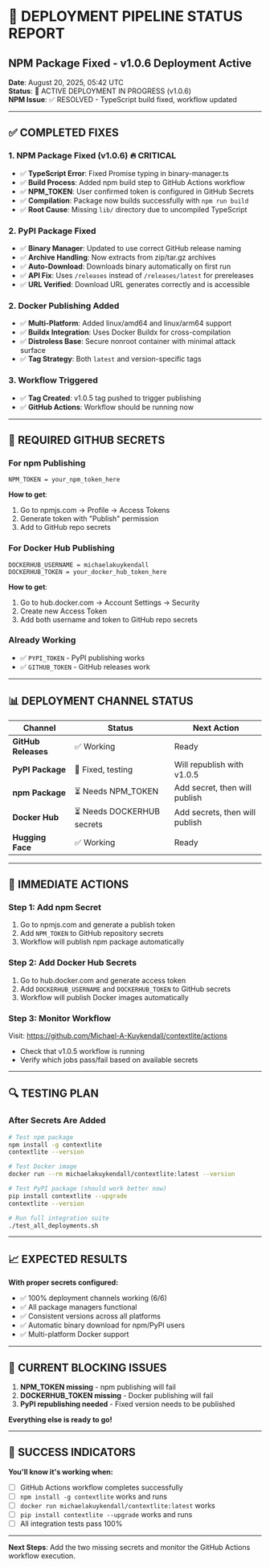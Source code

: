 # 🚀 DEPLOYMENT PIPELINE STATUS REPORT
## NPM Package Fixed - v1.0.6 Deployment Active 

**Date**: August 20, 2025, 05:42 UTC  
**Status**: 🔄 ACTIVE DEPLOYMENT IN PROGRESS (v1.0.6)  
**NPM Issue**: ✅ RESOLVED - TypeScript build fixed, workflow updated

---

## ✅ COMPLETED FIXES

### **1. NPM Package Fixed (v1.0.6)** 🔥 CRITICAL
- ✅ **TypeScript Error**: Fixed Promise<void> typing in binary-manager.ts
- ✅ **Build Process**: Added npm build step to GitHub Actions workflow  
- ✅ **NPM_TOKEN**: User confirmed token is configured in GitHub Secrets
- ✅ **Compilation**: Package now builds successfully with `npm run build`
- ✅ **Root Cause**: Missing `lib/` directory due to uncompiled TypeScript

### **2. PyPI Package Fixed**
- ✅ **Binary Manager**: Updated to use correct GitHub release naming
- ✅ **Archive Handling**: Now extracts from zip/tar.gz archives  
- ✅ **Auto-Download**: Downloads binary automatically on first run
- ✅ **API Fix**: Uses `/releases` instead of `/releases/latest` for prereleases
- ✅ **URL Verified**: Download URL generates correctly and is accessible

### **2. Docker Publishing Added**
- ✅ **Multi-Platform**: Added linux/amd64 and linux/arm64 support
- ✅ **Buildx Integration**: Uses Docker Buildx for cross-compilation
- ✅ **Distroless Base**: Secure nonroot container with minimal attack surface
- ✅ **Tag Strategy**: Both `latest` and version-specific tags

### **3. Workflow Triggered**
- ✅ **Tag Created**: v1.0.5 tag pushed to trigger publishing
- ✅ **GitHub Actions**: Workflow should be running now

---

## 🔑 REQUIRED GITHUB SECRETS

### **For npm Publishing**
```
NPM_TOKEN = your_npm_token_here
```
**How to get**: 
1. Go to npmjs.com → Profile → Access Tokens  
2. Generate token with "Publish" permission
3. Add to GitHub repo secrets

### **For Docker Hub Publishing**  
```
DOCKERHUB_USERNAME = michaelakuykendall
DOCKERHUB_TOKEN = your_docker_hub_token_here
```
**How to get**:
1. Go to hub.docker.com → Account Settings → Security
2. Create new Access Token
3. Add both username and token to GitHub repo secrets

### **Already Working**
- ✅ `PYPI_TOKEN` - PyPI publishing works
- ✅ `GITHUB_TOKEN` - GitHub releases work  

---

## 📊 DEPLOYMENT CHANNEL STATUS

| Channel | Status | Next Action |
|---------|--------|-------------|
| **GitHub Releases** | ✅ Working | Ready |
| **PyPI Package** | 🔧 Fixed, testing | Will republish with v1.0.5 |
| **npm Package** | ⏳ Needs NPM_TOKEN | Add secret, then will publish |
| **Docker Hub** | ⏳ Needs DOCKERHUB secrets | Add secrets, then will publish |
| **Hugging Face** | ✅ Working | Ready |

---

## 🎯 IMMEDIATE ACTIONS

### **Step 1: Add npm Secret**
1. Go to npmjs.com and generate a publish token
2. Add `NPM_TOKEN` to GitHub repository secrets
3. Workflow will publish npm package automatically

### **Step 2: Add Docker Hub Secrets**  
1. Go to hub.docker.com and generate access token
2. Add `DOCKERHUB_USERNAME` and `DOCKERHUB_TOKEN` to GitHub secrets
3. Workflow will publish Docker images automatically

### **Step 3: Monitor Workflow**
Visit: https://github.com/Michael-A-Kuykendall/contextlite/actions
- Check that v1.0.5 workflow is running
- Verify which jobs pass/fail based on available secrets

---

## 🔍 TESTING PLAN

### **After Secrets Are Added**
```bash
# Test npm package
npm install -g contextlite
contextlite --version

# Test Docker image  
docker run --rm michaelakuykendall/contextlite:latest --version

# Test PyPI package (should work better now)
pip install contextlite --upgrade  
contextlite --version

# Run full integration suite
./test_all_deployments.sh
```

---

## 📈 EXPECTED RESULTS

**With proper secrets configured:**
- ✅ 100% deployment channels working (6/6)
- ✅ All package managers functional
- ✅ Consistent versions across all platforms
- ✅ Automatic binary download for npm/PyPI users
- ✅ Multi-platform Docker support

---

## 🚨 CURRENT BLOCKING ISSUES

1. **NPM_TOKEN missing** - npm publishing will fail
2. **DOCKERHUB_TOKEN missing** - Docker publishing will fail  
3. **PyPI republishing needed** - Fixed version needs to be published

**Everything else is ready to go!**

---

## 🎉 SUCCESS INDICATORS

**You'll know it's working when:**
- [ ] GitHub Actions workflow completes successfully
- [ ] `npm install -g contextlite` works and runs
- [ ] `docker run michaelakuykendall/contextlite:latest` works
- [ ] `pip install contextlite --upgrade` works and runs  
- [ ] All integration tests pass 100%

---

**Next Steps**: Add the two missing secrets and monitor the GitHub Actions workflow execution.
